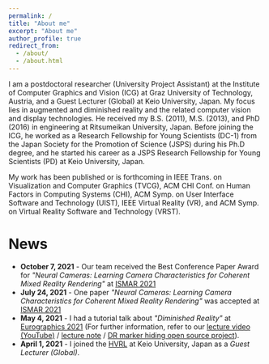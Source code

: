 ```yaml
---
permalink: /
title: "About me"
excerpt: "About me"
author_profile: true
redirect_from: 
  - /about/
  - /about.html
---
```


I am a postdoctoral researcher (University Project Assistant) at the Institute of Computer Graphics and Vision (ICG) at Graz University of Technology, Austria, and a Guest Lecturer (Global) at Keio University, Japan. My focus lies in augmented and diminished reality and the related computer vision and display technologies. He received my B.S. (2011), M.S. (2013), and PhD (2016) in engineering at Ritsumeikan University, Japan. Before joining the ICG, he worked as a Research Fellowship for Young Scientists (DC-1) from the Japan Society for the Promotion of Science (JSPS) during his Ph.D degree, and he started his career as a JSPS Research Fellowship for Young Scientists (PD) at Keio University, Japan.

My work has been published or is forthcoming in IEEE Trans. on Visualization and Computer Graphics (TVCG), ACM CHI Conf. on Human Factors in Computing Systems (CHI), ACM Symp. on User Interface Software and Technology (UIST), IEEE Virtual Reality (VR), and ACM Symp. on Virtual Reality Software and Technology (VRST).

# News
* **October 7, 2021** - Our team received the Best Conference Paper Award for _"Neural Cameras: Learning Camera Characteristics for Coherent Mixed Reality Rendering"_ at [ISMAR 2021](https://ismar21.org/program/accepted-papers#session13)
* **July 24, 2021** - One paper _"Neural Cameras: Learning Camera Characteristics for Coherent Mixed Reality Rendering"_ was accepted at [ISMAR 2021](https://ismar21.org/program/accepted-papers#session13)
* **May 4, 2021** - I had a tutorial talk about _"Diminished Reality"_ at [Eurographics 2021](https://conferences.eg.org/eg2021/program/tutorials/) (For further information, refer to our [lecture video (YouTube)](https://youtu.be/RIr28JDuveA) / [lecture note](https://diglib.eg.org/handle/10.2312/egt20211036) / [DR marker hiding open source project](https://github.com/Mugichoko445/DRMarkerHiding)).
* **April 1, 2021** - I joined the [HVRL](http://hvrl.ics.keio.ac.jp/) at Keio University, Japan as a _Guest Lecturer (Global)_.